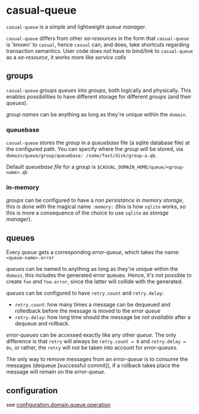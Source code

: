 # casual-queue

`casual-queue` is a simple and lightweight _queue manager_.


`casual-queue` differs from other _xa-resources_ in the form that `casual-queue`
is 'known' to `casual`, hence `casual` can, and does, take shortcuts regarding
transaction semantics. User code does not have to bind/link to `casual-queue` as
a _xa-resource_, it works more like _service calls_

## groups

`casual-queue` groups _queues_ into _groups_, both logically and physically.
This enables possibilities to have different storage for different _groups_ (and
their _queues_).

_group names_ can be anything as long as they're unique within the `domain`.

### queuebase
`casual-queue` stores the _group_ in a _queuebase_ file (a sqlite database file)
at the configured path. You can specify where the _group_ will be stored, via
`domain/queue/group/queuebase: /some/fast/disk/group-a.qb`.

Default _queuebase file_ for a _group_ is `$CASUAL_DOMAIN_HOME/queue/<group-name>.qb`

### in-memory

_groups_ can be configured to have a _non persistance in memory storage_, this
is done with the magical name `:memory:` (this is how `sqlite` works, so this is
more a consequence of the choice to use `sqlite` as _storage manager_).


## queues

Every _queue_ gets a corresponding _error-queue_, which takes the name:
`<queue-name>.error`

_queues_ can be named to anything as long as they're unique within the `domain`,
this includes the generated error queues. Hence, it's not possible to create
`foo` _and_ `foo.error`, since the latter will collide with the generated.

_queues_ can be configured to have `retry.count` and `retry.delay`:

* `retry.count`: how many times a message can be dequeued and rolledback before
  the message is moved to the _error queue_
* `retry.delay`: how long time should the message be _not available_ after a
  dequeue and rollback.

_error-queues_ can be accessed exactly like any other _queue_. The only
difference is that `retry` will always be `retry.count = 0` and
`retry.delay = 0s`, or rather, the `retry` will not be taken into account for
_error-queues_.

The only way to remove messages from an _error-queue_ is to consume the messages
(dequeue [successful commit]), if a rollback takes place the message will remain
on the _error-queue_.


## configuration

see [configuration.domain.queue.operation](../../configuration/documentation/domain.queue.operation.md)

